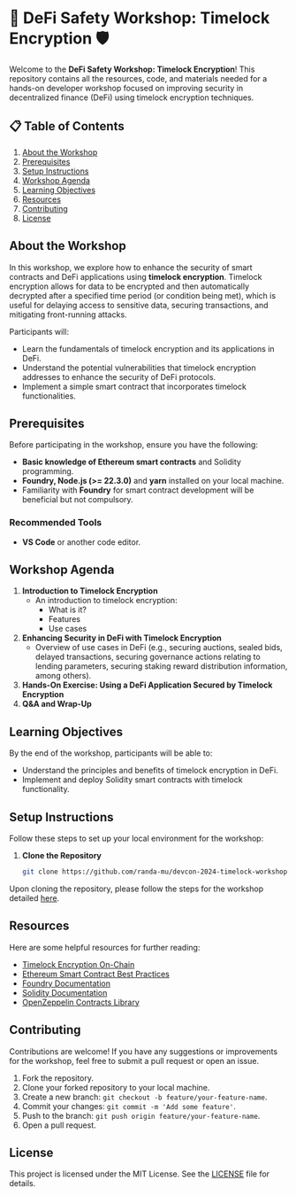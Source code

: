# 🏦 DeFi Safety Workshop: Timelock Encryption 🛡️

Welcome to the **DeFi Safety Workshop: Timelock Encryption**! This repository contains all the resources, code, and materials needed for a hands-on developer workshop focused on improving security in decentralized finance (DeFi) using timelock encryption techniques.

## 📋 Table of Contents
1. [About the Workshop](#about-the-workshop)
2. [Prerequisites](#prerequisites)
3. [Setup Instructions](#setup-instructions)
4. [Workshop Agenda](#workshop-agenda)
5. [Learning Objectives](#learning-objectives)
6. [Resources](#resources)
7. [Contributing](#contributing)
8. [License](#license)

## About the Workshop

In this workshop, we explore how to enhance the security of smart contracts and DeFi applications using **timelock encryption**. Timelock encryption allows for data to be encrypted and then automatically decrypted after a specified time period (or condition being met), which is useful for delaying access to sensitive data, securing transactions, and mitigating front-running attacks.

Participants will:
- Learn the fundamentals of timelock encryption and its applications in DeFi.
- Understand the potential vulnerabilities that timelock encryption addresses to enhance the security of DeFi protocols.
- Implement a simple smart contract that incorporates timelock functionalities.


## Prerequisites

Before participating in the workshop, ensure you have the following:
- **Basic knowledge of Ethereum smart contracts** and Solidity programming.
- **Foundry, Node.js (>= 22.3.0)** and **yarn** installed on your local machine.
- Familiarity with **Foundry** for smart contract development will be beneficial but not compulsory.

### Recommended Tools
- **VS Code** or another code editor.


## Workshop Agenda

1. **Introduction to Timelock Encryption**
    - An introduction to timelock encryption:
        - What is it?
        - Features
        - Use cases
2. **Enhancing Security in DeFi with Timelock Encryption**
    - Overview of use cases in DeFi (e.g., securing auctions, sealed bids, delayed transactions, securing governance actions relating to lending parameters, securing staking reward distribution information, among others).
3. **Hands-On Exercise: Using a DeFi Application Secured by Timelock Encryption**
4. **Q&A and Wrap-Up**

## Learning Objectives

By the end of the workshop, participants will be able to:
- Understand the principles and benefits of timelock encryption in DeFi.
- Implement and deploy Solidity smart contracts with timelock functionality.


## Setup Instructions

Follow these steps to set up your local environment for the workshop:

1. **Clone the Repository**
    ```bash
    git clone https://github.com/randa-mu/devcon-2024-timelock-workshop.git
    ```

Upon cloning the repository, please follow the steps for the workshop detailed [here](Workshop.md). 


## Resources

Here are some helpful resources for further reading:
- [Timelock Encryption On-Chain](https://randa.mu/features/timelock-encryption-on-chain)
- [Ethereum Smart Contract Best Practices](https://consensys.github.io/smart-contract-best-practices/)
- [Foundry Documentation](https://book.getfoundry.sh/)
- [Solidity Documentation](https://docs.soliditylang.org/)
- [OpenZeppelin Contracts Library](https://docs.openzeppelin.com/contracts/)

## Contributing

Contributions are welcome! If you have any suggestions or improvements for the workshop, feel free to submit a pull request or open an issue.

1. Fork the repository.
2. Clone your forked repository to your local machine.
3. Create a new branch: `git checkout -b feature/your-feature-name`.
4. Commit your changes: `git commit -m 'Add some feature'`.
5. Push to the branch: `git push origin feature/your-feature-name`.
6. Open a pull request.


## License

This project is licensed under the MIT License. See the [LICENSE](LICENSE) file for details.